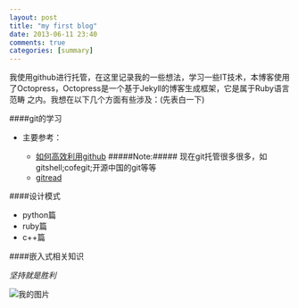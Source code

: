 ```yaml
---
layout: post
title: "my first blog"
date: 2013-06-11 23:40
comments: true
categories: [summary] 
---
```


我使用github进行托管，在这里记录我的一些想法，学习一些IT技术，本博客使用了Octopress，Octopress是一个基于Jekyll的博客生成框架，它是属于Ruby语言范畴
之内。我想在以下几个方面有些涉及：(先表白一下)

<!--more--!>

<!--more-->

####git的学习
- 主要参考：

	- [如何高效利用github](http://www.yangzhiping.com/tech/github.html)
#####Note:##### 现在git托管很多很多，如gitshell;cofegit;开源中国的git等等
	- [gitread](http://gitready.com/)

####设计模式
- python篇
- ruby篇
- c++篇

####嵌入式相关知识

*坚持就是胜利* 

![我的图片](http://7xq2es.com1.z0.glb.clouddn.com/blogyuanguang.JPG)
